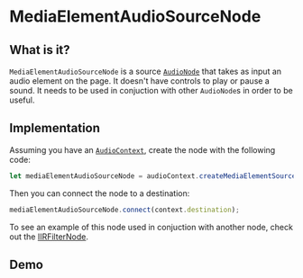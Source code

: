 # MediaElementAudioSourceNode

## What is it?

`MediaElementAudioSourceNode` is a source [`AudioNode`](audio-node) that takes as input an audio element on the page.  It doesn't have controls to play or pause a sound.  It needs to be used in conjuction with other `AudioNode`s in order to be useful.

## Implementation

Assuming you have an [`AudioContext`](audio-context), create the node with the following code:

```javascript
let mediaElementAudioSourceNode = audioContext.createMediaElementSource();
```

Then you can connect the node to a destination:

```javascript
mediaElementAudioSourceNode.connect(context.destination);
```

To see an example of this node used in conjuction with another node, check out the [IIRFilterNode](iir-filter-node).

## Demo

<audio-demo>
    <template>
        <audio src="/sounds/songs/options.m4a" controls controlsList="nodownload"></audio>
        <script>
            const context = new AudioContext();
            let mediaElementAudioSourceNode;
            // create a new mediaElementAudioSource node using the audio element
            mediaElementAudioSourceNode = context.createMediaElementSource(document.querySelector('audio'));
            // connect it to the destination
            mediaElementAudioSourceNode.connect(context.destination);
        </script>
    </template>
</audio-demo>